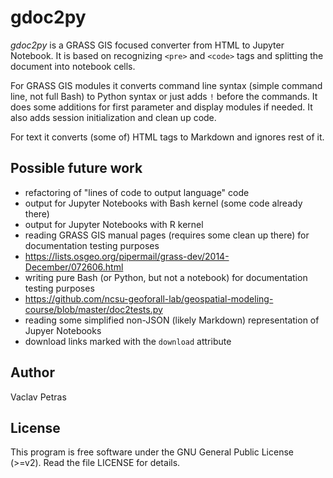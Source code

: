 # gdoc2py

_gdoc2py_ is a GRASS GIS focused converter from HTML to Jupyter Notebook.
It is based on recognizing `<pre>` and `<code>` tags and splitting
the document into notebook cells.

For GRASS GIS modules it converts command line syntax (simple command
line, not full Bash) to Python syntax or just adds `!` before the
commands. It does some additions for first parameter and display modules
if needed. It also adds session initialization and clean up code.

For text it converts (some of) HTML tags to Markdown and ignores rest
of it.

## Possible future work

* refactoring of "lines of code to output language" code
* output for Jupyter Notebooks with Bash kernel (some code already there)
* output for Jupyter Notebooks with R kernel
* reading GRASS GIS manual pages (requires some clean up there) for documentation testing purposes
 * https://lists.osgeo.org/pipermail/grass-dev/2014-December/072606.html
* writing pure Bash (or Python, but not a notebook) for documentation testing purposes
 * https://github.com/ncsu-geoforall-lab/geospatial-modeling-course/blob/master/doc2tests.py
* reading some simplified non-JSON (likely Markdown) representation of Jupyer Notebooks
* download links marked with the `download` attribute

## Author

Vaclav Petras

## License

This program is free software under the GNU General Public License
(>=v2). Read the file LICENSE for details.
